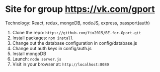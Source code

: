 # Site for group https://vk.com/gport

Technology:
React, redux, mongoDB, nodeJS, express, passport(auth)

1. Clone the repo: `https://github.com/fix2015/BE-for-Gport.git`
2. Install packages: `npm install`
3. Change out the database configuration in config/database.js
4. Change out auth keys in config/auth.js
5. Install mongoDB
6. Launch: `node server.js`
7. Visit in your browser at: `http://localhost:8080`
